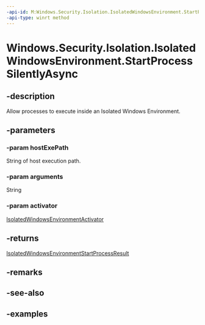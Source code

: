 ```yaml
---
-api-id: M:Windows.Security.Isolation.IsolatedWindowsEnvironment.StartProcessSilentlyAsync(System.String,System.String,Windows.Security.Isolation.IsolatedWindowsEnvironmentActivator)
-api-type: winrt method
---
```


<!-- Method syntax.
public IAsyncOperation<IsolatedWindowsEnvironmentStartProcessResult> IsolatedWindowsEnvironment.StartProcessSilentlyAsync(String hostExePath, String arguments, IsolatedWindowsEnvironmentActivator activator)
-->

# Windows.Security.Isolation.IsolatedWindowsEnvironment.StartProcessSilentlyAsync

## -description
Allow processes to execute inside an Isolated Windows Environment.
## -parameters
### -param hostExePath
String of host execution path.
### -param arguments
String
### -param activator
[IsolatedWindowsEnvironmentActivator](isolatedwindowsenvironmentactivator.md)
## -returns
[IsolatedWindowsEnvironmentStartProcessResult](isolatedwindowsenvironmentstartprocessresult.md)
## -remarks

## -see-also

## -examples


